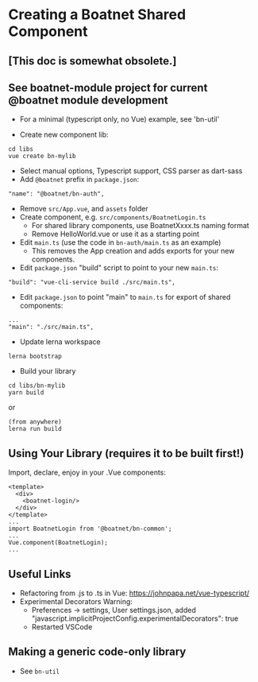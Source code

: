 # Creating a Boatnet Shared Component
## [This doc is somewhat obsolete.]
## See boatnet-module project for current @boatnet module development

- For a minimal (typescript only, no Vue) example, see 'bn-util'

- Create new component lib:

```
cd libs
vue create bn-mylib
```

- Select manual options, Typescript support, CSS parser as dart-sass
- Add `@boatnet` prefix in `package.json`:

```
"name": "@boatnet/bn-auth",
```

- Remove `src/App.vue`, and `assets` folder
- Create component, e.g. `src/components/BoatnetLogin.ts`
  - For shared library components, use BoatnetXxxx.ts naming format
  - Remove HelloWorld.vue or use it as a starting point
- Edit `main.ts` (use the code in `bn-auth/main.ts` as an example)
  - This removes the App creation and adds exports for your new components.
- Edit `package.json` "build" script to point to your new `main.ts`:

```
"build": "vue-cli-service build ./src/main.ts",
```

- Edit `package.json` to point "main" to `main.ts` for export of shared components:
```
...
"main": "./src/main.ts",
```

- Update lerna workspace

```
lerna bootstrap
```

- Build your library

```
cd libs/bn-mylib
yarn build
```

or

```
(from anywhere)
lerna run build
```

## Using Your Library (requires it to be built first!)

Import, declare, enjoy in your .Vue components:

```
<template>
  <div>
    <boatnet-login/>
  </div>
</template>
...
import BoatnetLogin from '@boatnet/bn-common';
...
Vue.component(BoatnetLogin);
...

```
## Useful Links

* Refactoring from .js to .ts in Vue: https://johnpapa.net/vue-typescript/
* Experimental Decorators Warning:
  * Preferences -> settings, User settings.json, added
"javascript.implicitProjectConfig.experimentalDecorators": true
  * Restarted VSCode

## Making a generic code-only library

* See `bn-util`